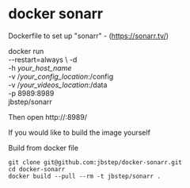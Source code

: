 # docker sonarr

Dockerfile to set up "sonarr" - (https://sonarr.tv/)

docker run \
    --restart=always \ 
    -d \
    -h *your_host_name* \
    -v /*your_config_location*:/config  \
    -v /*your_videos_location*:/data\
     -p 8989:8989 \
     jbstep/sonarr
     
Then open http://<server>:8989/

If you would like to build the image yourself

Build from docker file

```
git clone git@github.com:jbstep/docker-sonarr.git
cd docker-sonarr
docker build --pull --rm -t jbstep/sonarr .
```

